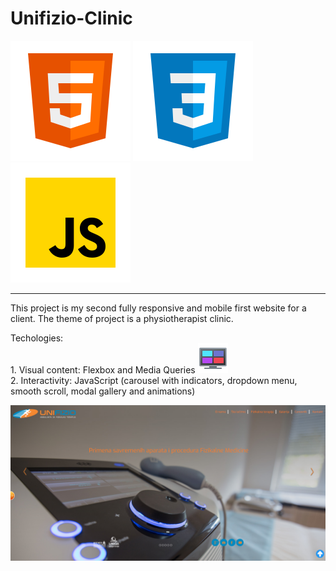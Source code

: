 # Unifizio-Clinic
![Screenshot](favicon/icons8-html-5.svg) ![Screenshot](favicon/icons8-css3.svg)  ![Screenshot](favicon/icons8-javascript.svg)  <br>
  <hr>

This project is my second fully responsive and mobile first website for a client. The theme of project is a physiotherapist clinic.

Techologies:<br> 1. Visual content:
Flexbox and Media Queries ![Screenshot](favicon/icons8-layout-48.png) <br>
             2. Interactivity: JavaScript (carousel with indicators, dropdown menu, smooth scroll, modal gallery and animations)<br>

           
![Screenshot](Unifizio.png)
